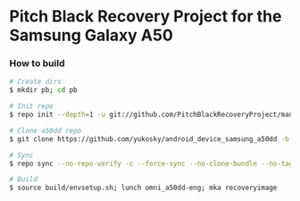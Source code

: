 # Pitch Black Recovery Project for the Samsung Galaxy A50

### How to build ###

```bash
# Create dirs
$ mkdir pb; cd pb

# Init repo
$ repo init --depth=1 -u git://github.com/PitchBlackRecoveryProject/manifest_pb.git -b android-10.0

# Clone a50dd repo
$ git clone https://github.com/yukosky/android_device_samsung_a50dd -b pbrp-10.0 device/samsung/a50dd

# Sync
$ repo sync --no-repo-verify -c --force-sync --no-clone-bundle --no-tags --optimized-fetch --prune -j`nproc`

# Build
$ source build/envsetup.sh; lunch omni_a50dd-eng; mka recoveryimage
```